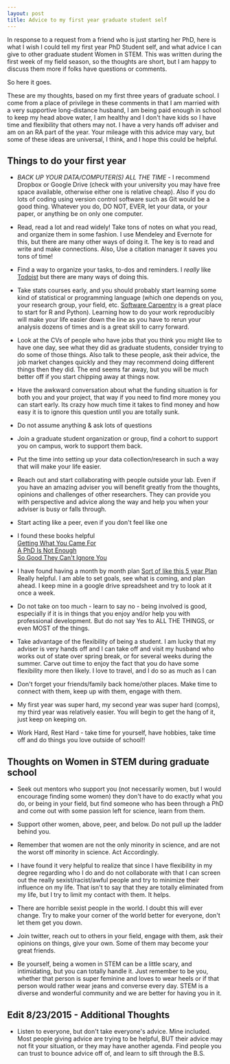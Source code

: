 ```yaml
---
layout: post
title: Advice to my first year graduate student self
---
```


In response to a request from a friend who is just starting her PhD, here is what I wish I could tell my first year PhD Student self, and what advice I can give to other graduate student Women in STEM. This was written during the first week of my field season, so the thoughts are short, but I am happy to discuss them more if folks have questions or comments. 

So here it goes. 

These are my thoughts, based on my first three years of graduate school. I come from a place of privilege in these comments in that I am married with a very supportive long-distance husband, I am being paid enough in school to keep my head above water, I am healthy and I don't have kids so I have time and flexibility that others may not. I have a very hands off adviser and am on an RA part of the year. Your mileage with this advice may vary, but some of these ideas are universal, I think, and I hope this could be helpful. 

## Things to do your first year

- _BACK UP YOUR DATA/COMPUTER(S) ALL THE TIME_ - I recommend Dropbox or Google Drive (check with your university you may have free space available, otherwise either one is relative cheap). Also if you do lots of coding using version control software such as Git would be a good thing. Whatever you do, DO NOT, EVER, let your data, or your paper, or anything be on only one computer. 

- Read, read a lot and read widely! Take tons of notes on what you read, and organize them in some fashion. I use Mendeley and Evernote for this, but there are many other ways of doing it. The key is to read and write and make connections. Also, Use a citation manager it saves you tons of time!

- Find a way to organize your tasks, to-dos and reminders. I _really_ like [Todoist](https://todoist.com) but there are many ways of doing this.

- Take stats courses early, and you should probably start learning some kind of statistical or programming language (which one depends on you, your research group, your field, etc. [Software Carpentry](https://software-carpentry.org/) is a great place to start for R and Python). Learning how to do your work reproducibly will make your life easier down the line as you have to rerun your analysis dozens of times and is a great skill to carry forward. 

- Look at the CVs of people who have jobs that you think you might like to have one day, see what they did as graduate students, consider trying to do some of those things. Also talk to these people, ask their advice, the job market changes quickly and they may recommend doing different things then they did. The end seems far away, but you will be much better off if you start chipping away at things now. 

- Have the awkward conversation about what the funding situation is for both you and your project, that way if you need to find more money you can start early. Its crazy how much time it takes to find money and how easy it is to ignore this question until you are totally sunk. 

- Do not assume anything & ask lots of questions

- Join a graduate student organization or group, find a cohort to support you on campus, work to support them back. 

- Put the time into setting up your data collection/research in such a way that will make your life easier. 

- Reach out and start collaborating with people outside your lab. Even if you have an amazing adviser you will benefit greatly from the thoughts, opinions and challenges of other researchers. They can provide you with perspective and advice along the way and help you when your adviser is busy or falls through. 

- Start acting like a peer, even if you don't feel like one

- I found these books helpful  
[Getting What You Came For](http://www.amazon.com/Getting-What-You-Came-For/dp/0374524777)  
[A PhD Is Not Enough](http://www.amazon.com/PhD-Is-Not-Enough-Survival/dp/0465022227)  
[So Good They Can't Ignore You](http://www.amazon.com/Good-They-Cant-Ignore-You/dp/1455509124)

- I have found having a month by month plan [Sort of like this 5 year Plan](http://theprofessorisin.com/tag/graduate-school-5-year-plan/) Really helpful. I am able to set goals, see what is coming, and plan ahead. I keep mine in a google drive spreadsheet and try to look at it once a week. 

- Do not take on too much - learn to say no - being involved is good, especially if it is in things that you enjoy and/or help you with professional development. But do not say Yes to ALL THE THINGS, or even MOST of the things. 

- Take advantage of the flexibility of being a student. I am lucky that my adviser is very hands off and I can take off and visit my husband who works out of state over spring break, or for several weeks during the summer. Carve out time to enjoy the fact that you do have some flexibility more then likely. I love to travel, and I do so as much as I can

- Don't forget your friends/family back home/other places. Make time to connect with them, keep up with them, engage with them. 

- My first year was super hard, my second year was super hard (comps), my third year was relatively easier. You will begin to get the hang of it, just keep on keeping on. 

- Work Hard, Rest Hard - take time for yourself, have hobbies, take time off and do things you love outside of school!!

## Thoughts on Women in STEM during graduate school

- Seek out mentors who support you (not necessarily women, but I would encourage finding some women) they don't have to do exactly what you do, or being in your field, but find someone who has been through a PhD and come out with some passion left for science, learn from them. 

- Support other women, above, peer, and below. Do not pull up the ladder behind you.

- Remember that women are not the only minority in science, and are not the worst off minority in science. Act Accordingly. 

- I have found it very helpful to realize that since I have flexibility in my degree regarding who I do and do not collaborate with that I can screen out the really sexist/racist/awful people and try to minimize their influence on my life. That isn't to say that they are totally eliminated from my life, but I try to limit my contact with them. It helps. 

- There are horrible sexist people in the world. I doubt this will ever change. Try to make your corner of the world better for everyone, don't let them get you down. 

- Join twitter, reach out to others in your field, engage with them, ask their opinions on things, give your own. Some of them may become your great friends. 

- Be yourself, being a women in STEM can be a little scary, and intimidating, but you can totally handle it. Just remember to be you, whether that person is super feminine and loves to wear heels or if that person would rather wear jeans and converse every day. STEM is a diverse and wonderful community and we are better for having you in it. 


## Edit 8/23/2015 - Additional Thoughts

- Listen to everyone, but don't take everyone's advice. Mine included. Most people giving advice are trying to be helpful, BUT their advice may not fit your situation, or they may have another agenda. Find people you can trust to bounce advice off of, and learn to sift through the B.S.

